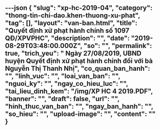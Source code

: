 ---json
{
    "slug": "xp-hc-2019-04",
    "category": "thong-tin-chi-dao.khen-thuong-xu-phat",
    "tag": [],
    "layout": "van-ban.html",
    "title": "Quyết định xử phạt hành chính số 1097 QĐ/XPVPHC",
    "description": "",
    "date": "2019-08-29T03:48:00.000Z",
    "so": "",
    "permalink": true,
    "trich_yeu": " Ngày 27/08/2019, UBND huyện Quyết định xử phạt hành chính đối với bà Nguyễn Thị Thanh Nhị",
    "co_quan_ban_hanh": "",
    "linh_vuc": "",
    "loai_van_ban": "",
    "nguoi_ky": "",
    "ngay_co_hieu_luc": "",
    "tai_lieu_dinh_kem": "/img/XP HC 4 2019.PDF",
    "banner": "",
    "draft": false,
    "url": "",
    "hinh_thuc_van_ban": "",
    "ngay_ban_hanh": "",
    "so_hieu": "",
    "upload-image": "",
    "__content__": ""
}
---
